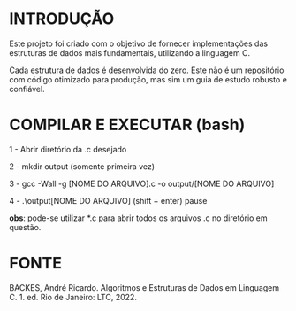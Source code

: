 # INTRODUÇÃO

Este projeto foi criado com o objetivo de fornecer implementações das estruturas de dados mais fundamentais, utilizando a linguagem C.

Cada estrutura de dados é desenvolvida do zero. Este não é um repositório com código otimizado para produção, mas sim um guia de estudo robusto e confiável.

# COMPILAR E EXECUTAR (bash)

1 - Abrir diretório da .c desejado

2 - mkdir output (somente primeira vez)

3 - gcc -Wall -g [NOME DO ARQUIVO].c -o output/[NOME DO ARQUIVO]

4 - .\output\[NOME DO ARQUIVO]
(shift + enter)
pause

**obs**: pode-se utilizar *.c para abrir todos os arquivos .c no diretório em questão.

# FONTE
BACKES, André Ricardo. Algoritmos e Estruturas de Dados em Linguagem C. 1. ed. Rio de Janeiro: LTC, 2022.
